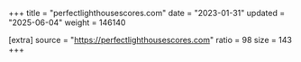 +++
title = "perfectlighthousescores.com"
date = "2023-01-31"
updated = "2025-06-04"
weight = 146140

[extra]
source = "https://perfectlighthousescores.com"
ratio = 98
size = 143
+++
